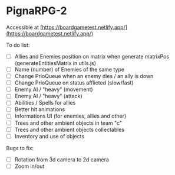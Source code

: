 # PignaRPG-2
Accessible at [https://boardgametest.netlify.app/](https://boardgametest.netlify.app/)

To do list:

- [ ] Allies and Enemies position on matrix when generate matrixPos (generateEntitiesMatrix in utils.js)
- [ ] Name (number) of Enemies of the same type
- [ ] Change PrioQueue when an enemy dies / an ally is down
- [ ] Change PrioQueue on status afflicted (slow/fast)
- [ ] Enemy AI / "heavy" (movement)
- [ ] Enemy AI / "heavy" (attack)
- [ ] Abilities / Spells for allies
- [ ] Better hit animations
- [ ] Informations UI (for enemies, allies and other)
- [ ] Trees and other ambient objects in team "c"
- [ ] Trees and other ambient objects collectables
- [ ] Inventory and use of objects

Bugs to fix:

- [ ] Rotation from 3d camera to 2d camera
- [ ] Zoom in/out
